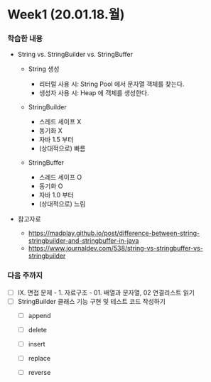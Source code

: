 # Week1 (20.01.18.월)

### 학습한 내용

- String vs. StringBuilder vs. StringBuffer
  - String 생성
    - 리터럴 사용 시: String Pool 에서 문자열 객체를 찾는다.
    - 생성자 사용 시: Heap 에 객체를 생성한다.
    
  - StringBuilder
    - 스레드 세이프 X
    - 동기화 X
    - 자바 1.5 부터
    - (상대적으로) 빠름
    
  - StringBuffer
    - 스레드 세이프 O
    - 동기화 O
    - 자바 1.0 부터
    - (상대적으로) 느림

- 참고자료
  - https://madplay.github.io/post/difference-between-string-stringbuilder-and-stringbuffer-in-java
  - https://www.journaldev.com/538/string-vs-stringbuffer-vs-stringbuilder


### 다음 주까지

- [ ] IX. 면접 문제 - 1. 자료구조 - 01. 배열과 문자열, 02 연결리스트 읽기
- [ ] StringBuilder 클래스 기능 구현 및 테스트 코드 작성하기
  - [ ] append
  - [ ] delete
  - [ ] insert
  - [ ] replace
  - [ ] reverse

